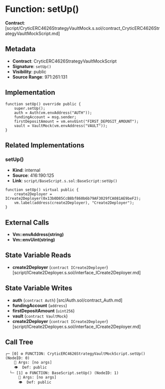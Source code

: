# Function: setUp()

**Contract**: [script/CryticERC4626StrategyVaultMock.s.sol/contract_CryticERC4626StrategyVaultMockScript.md]

## Metadata

- **Contract**: CryticERC4626StrategyVaultMockScript
- **Signature**: `setUp()`
- **Visibility**: public
- **Source Range**: 971:261:131

## Implementation

```solidity
function setUp() override public {
    super.setUp();
    auth = Auth(vm.envAddress("AUTH"));
    fundingAccount = msg.sender;
    firstDepositAmount = vm.envUint("FIRST_DEPOSIT_AMOUNT");
    vault = VaultMock(vm.envAddress("VAULT"));
}
```

## Related Implementations

### setUp()

- **Kind**: internal
- **Source**: 416:190:125
- **Link**: `script/BaseScript.s.sol:BaseScript:setUp()`

```solidity
function setUp() virtual public {
    create2Deployer = ICreate2Deployer(0x13b0D85CcB8bf860b6b79AF3029fCA081AE9beF2);
    vm.label(address(create2Deployer), "Create2Deployer");
}
```

## External Calls

- **Vm::envAddress(string)**
- **Vm::envUint(string)**

## State Variable Reads

- **create2Deployer** (`contract ICreate2Deployer`) [script/ICreate2Deployer.s.sol/interface_ICreate2Deployer.md]

## State Variable Writes

- **auth** (`contract Auth`) [src/Auth.sol/contract_Auth.md]
- **fundingAccount** (`address`)
- **firstDepositAmount** (`uint256`)
- **vault** (`contract VaultMock`)
- **create2Deployer** (`contract ICreate2Deployer`) [script/ICreate2Deployer.s.sol/interface_ICreate2Deployer.md]

## Call Tree

```
┌─ [0] ⚙️ FUNCTION: CryticERC4626StrategyVaultMockScript.setUp() (NodeID: 0)
    💬 Args: [no args]
    👁️  Def: public
  └─ [1] ⚙️ FUNCTION: BaseScript.setUp() (NodeID: 1)
      💬 Args: [no args]
      👁️  Def: public
```
